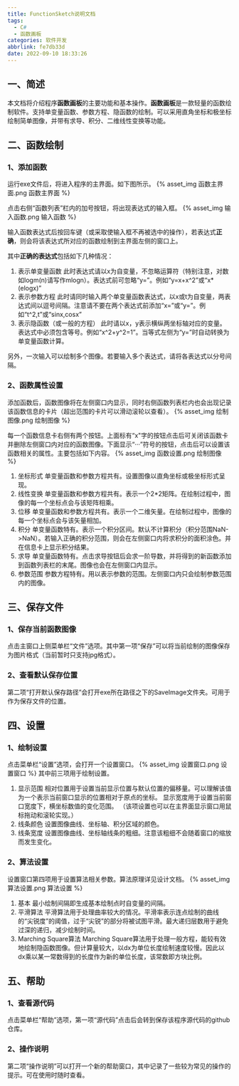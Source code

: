 ```yaml
---
title: FunctionSketch说明文档
tags:
  - C#
  - 函数画板
categories: 软件开发
abbrlink: fe7db33d
date: 2022-09-10 18:33:26
---
```

## 一、简述
本文档将介绍程序**函数画板**的主要功能和基本操作。**函数画板**是一款轻量的函数绘制软件。支持单变量函数、参数方程、隐函数的绘制。可以采用直角坐标和极坐标绘制简单图像，并带有求导、积分、二维线性变换等功能。

## 二、函数绘制
### 1、添加函数
运行exe文件后，将进入程序的主界面。如下图所示。
{% asset_img 函数主界面.png 函数主界面 %}

点击右侧“函数列表”栏内的加号按钮，将出现表达式的输入框。
{% asset_img 输入函数.png 输入函数 %}

输入函数表达式后按回车键（或采取使输入框不再被选中的操作），若表达式**正确**，则会将该表达式所对应的函数绘制到主界面左侧的窗口上。

其中**正确的表达式**包括如下几种情况：
1. 表示单变量函数
   此时表达式请以x为自变量，不忽略运算符（特别注意，对数如logm(n)请写作mlogn）。表达式前可忽略“y=”。例如“y=x+x^2”或“x*(elogx)”
2. 表示参数方程
   此时请同时输入两个单变量函数表达式，以x或t为自变量，两表达式间以逗号间隔。注意请不要在两个表达式前添加“x=”或“y=”。例如“t^2,t”或“sinx,cosx”
3. 表示隐函数（或一般的方程）
   此时请以x，y表示横纵两坐标轴对应的变量。表达式中必须包含等号。例如“x^2+y^2=1”。当等式左侧为“y=”时自动转换为单变量函数计算。

另外，一次输入可以绘制多个图像。若要输入多个表达式，请将各表达式以分号间隔。

### 2、函数属性设置
添加函数后，函数图像将在左侧窗口内显示，同时右侧函数列表栏内也会出现记录该函数信息的卡片（超出范围的卡片可以滑动滚轮以查看）。
{% asset_img 绘制图像.png 绘制图像 %}

每一个函数信息卡右侧有两个按钮。上面标有“x"字的按钮点击后可关闭该函数卡并删除左侧窗口内对应的函数图像。下面显示“···”符号的按钮，点击后可以设置该函数相关的属性。主要包括如下内容。
{% asset_img 函数设置.png 绘制图像 %}
1. 坐标形式
   单变量函数和参数方程共有。设置图像以直角坐标或极坐标形式呈现。
2. 线性变换
   单变量函数和参数方程共有。表示一个2*2矩阵。在绘制过程中，图像的每一个坐标点会与该矩阵相乘。
3. 位移
   单变量函数和参数方程共有。表示一个二维矢量。在绘制过程中，图像的每一个坐标点会与该矢量相加。
4. 积分
   单变量函数特有。表示一个积分区间。默认不计算积分（积分范围NaN->NaN）。若输入正确的积分范围，则会在左侧窗口内将求积分的面积涂色。并在信息卡上显示积分结果。
5. 求导
   单变量函数特有。点击求导按钮后会求一阶导数，并将得到的新函数添加到函数列表栏的末尾。图像也会在左侧窗口内显示。
6. 参数范围
   参数方程特有。用以表示参数的范围。左侧窗口内只会绘制参数范围内的图像。

## 三、保存文件
### 1、保存当前函数图像
点击主窗口上侧菜单栏“文件”选项。其中第一项“保存”可以将当前绘制的图像保存为图片格式（当前暂时只支持jpg格式）。

### 2、查看默认保存位置
第二项“打开默认保存路径”会打开exe所在路径之下的SaveImage文件夹。可用于作为保存文件的位置。

## 四、设置
### 1、绘制设置
点击菜单栏“设置”选项，会打开一个设置窗口。
{% asset_img 设置窗口.png 设置窗口 %}
其中前三项用于绘制设置。
1. 显示范围
   相对位置用于设置当前显示位置与默认位置的偏移量。可以理解该值为一个表示当前窗口显示的位置相对于原点的坐标。
   显示宽度用于设置当前窗口宽度下，横坐标数值的变化范围。
   （该项设置也可以在主界面显示窗口用鼠标拖动和滚轮实现。）
2. 线条颜色
   设置图像曲线、坐标轴、积分区域的颜色。
3. 线条宽度
   设置图像曲线、坐标轴线条的粗细。注意该粗细不会随着窗口的缩放而发生变化。

### 2、算法设置
设置窗口第四项用于设置算法相关参数。算法原理详见设计文档。
{% asset_img 算法设置.png 算法设置 %}
1. 基本
   最小绘制间隔即生成基本绘制点时自变量的间隔。
2. 平滑算法
   平滑算法用于处理曲率较大的情况。平滑率表示连点绘制的曲线的“尖锐度”的阈值，过于“尖锐”的部分将被试图平滑。最大递归层数用于避免过深的递归，减少绘制时间。
3. Marching Square算法
   Marching Square算法用于处理一般方程，能较有效地绘制隐函数图像。但计算量较大，以dx为单位长度绘制速度较慢。因此以dx乘以某一常数得到的长度作为新的单位长度，该常数即方块比例。

## 五、帮助
### 1、查看源代码
点击菜单栏“帮助”选项，第一项“源代码”点击后会转到保存该程序源代码的github仓库。

### 2、操作说明
第二项“操作说明”可以打开一个新的帮助窗口，其中记录了一些较为常见的操作的提示。可在使用时随时查看。